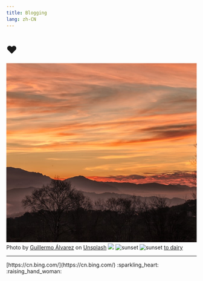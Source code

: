 ```yaml
---
title: Blogging
lang: zh-CN
---
```


# ❤️
![](./.vuepress/public/img/sunset.jpg)
Photo by <a href="https://unsplash.com/@guillermoalvarez?utm_source=unsplash&utm_medium=referral&utm_content=creditCopyText">Guillermo Álvarez</a> on <a href="https://unsplash.com/s/photos/sunset?utm_source=unsplash&utm_medium=referral&utm_content=creditCopyText">Unsplash</a>
![](~@/sunset.jpg)
<img :src="$withBase('/w644.jpeg')" alt="sunset" />
<img :src="$withBase('/img/sunset.jpg')" alt="sunset" />
[to dairy](./dairy/README.md)
<hr/>
[https://cn.bing.com/](https://cn.bing.com/)
:sparkling_heart: :raising_hand_woman: